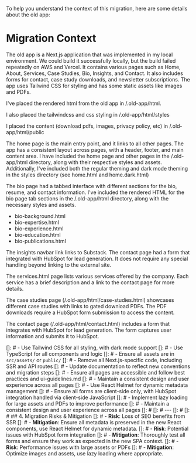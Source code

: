 To help you understand the context of this migration, here are some details about the old app:
# Migration Context
The old app is a Next.js application that was implemented in my local environment. We could build it successfully locally, but the build failed repeatedly on AWS and Vercel. It contains various pages such as Home, About, Services, Case Studies, Bio, Insights, and Contact. It also includes forms for contact, case study downloads, and newsletter subscriptions. The app uses Tailwind CSS for styling and has some static assets like images and PDFs.

I've placed the rendered html from the old app in /.old-app/html.

I also placed the tailwindcss and css styling in /.old-app/html/styles

I placed the content (download pdfs, images, privacy policy, etc) in /.old-app/html/public

The home page is the main entry point, and it links to all other pages. The app has a consistent layout across pages, with a header, footer, and main content area. I have included the home page and other pages in the /.old-app/html directory, along with their respective styles and assets. Additionally, I've included both the regular theming and dark mode theming in the styles directory (see home.html and home.dark.html)

The bio page had a tabbed interface with different sections for the bio, resume, and contact information. I've included the rendered HTML for the bio page tab sections in the /.old-app/html directory, along with the necessary styles and assets.
- bio-background.html
- bio-expertise.html
- bio-experience.html
- bio-education.html
- bio-publications.html

The insights navbar link links to Substack. The contact page had a form that integrated with HubSpot for lead generation. It does not require any special handling beyond linking to the external site.

The services.html page lists various services offered by the company. Each service has a brief description and a link to the contact page for more details.

The case studies page (/.old-app/html/case-studies.html) showcases different case studies with links to gated download PDFs. The PDF downloads require a HubSpot form submission to access the content.

The contact page (/.old-app/html/contact.html) includes a form that integrates with HubSpot for lead generation. The form captures user information and submits it to HubSpot.

[]: # - Use Tailwind CSS for all styling, with dark mode support
[]: # - Use TypeScript for all components and logic
[]: # - Ensure all assets are in `src/assets/` or `public/`
[]: # - Remove all Next.js-specific code, including SSR and API routes
[]: # - Update documentation to reflect new conventions and migration steps
[]: # - Ensure all pages are accessible and follow best practices and ui-guidelines.md
[]: # - Maintain a consistent design and user experience across all pages
[]: # - Use React Helmet for dynamic metadata management
[]: # - Ensure all forms are client-side only, with HubSpot integration handled via client-side JavaScript
[]: # - Implement lazy loading for large assets and PDFs to improve performance
[]: # - Maintain a consistent design and user experience across all pages
[]: # 
[]: # ---
[]: # 
[]: # ## 4. Migration Risks & Mitigation
[]: # - **Risk**: Loss of SEO benefits from SSR
[]: #   - **Mitigation**: Ensure all metadata is preserved in the new React components, use React Helmet for dynamic metadata.
[]: # - **Risk**: Potential issues with HubSpot form integration
[]: #   - **Mitigation**: Thoroughly test all forms and ensure they work as expected in the new SPA context.
[]: # - **Risk**: Performance issues with large assets or PDFs
[]: #   - **Mitigation**: Optimize images and assets, use lazy loading where appropriate.